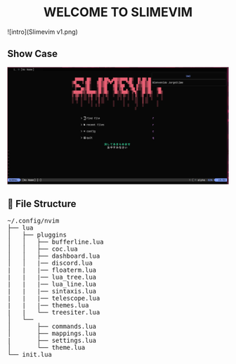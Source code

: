 <h1 align="center">WELCOME TO SLIMEVIM</h1>


![intro](Slimevim v1.png)

## Show Case
![dashboard](Dashboard.png)

## 📂 File Structure
<pre>
~/.config/nvim
├── lua
│   ├── pluggins
│   │   ├── bufferline.lua
│   │   ├── coc.lua
│   │   ├── dashboard.lua
│   │   |── discord.lua
|   |   |── floaterm.lua
|   |   |── lua_tree.lua  
|   |   |── lua_line.lua
|   |   |── sintaxis.lua
|   |   |── telescope.lua
|   |   |── themes.lua
|   |   └── treesiter.lua
│   └── 
│       ├── commands.lua
│       ├── mappings.lua
|       ├── settings.lua
│       └── theme.lua
└── init.lua
</pre>
